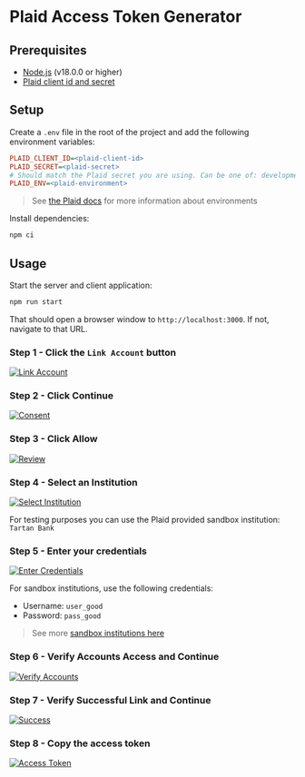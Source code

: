 # Plaid Access Token Generator

## Prerequisites

- [Node.js](https://nodejs.org/en/download/) (v18.0.0 or higher)
- [Plaid client id and secret](https://dashboard.plaid.com/team/keys)

## Setup

Create a `.env` file in the root of the project and add the following environment variables:

```ini
PLAID_CLIENT_ID=<plaid-client-id>
PLAID_SECRET=<plaid-secret>
# Should match the Plaid secret you are using. Can be one of: development, sandbox, or production. Defaults to sandbox.
PLAID_ENV=<plaid-environment>
```

> See [the Plaid docs](https://plaid.com/docs/api/#api-host) for more information about environments

Install dependencies:

```bash
npm ci
```

## Usage

Start the server and client application:

```bash
npm run start
```

That should open a browser window to `http://localhost:3000`. If not, navigate to that URL.

### Step 1 - Click the `Link Account` button

[![Link Account](./images/link-account.png)](./images/link-account.png)

### Step 2 - Click Continue

[![Consent](./images/consent.png)](./images/consent.png)

### Step 3 - Click Allow

[![Review](./images/review.png)](./images/review.png)

### Step 4 - Select an Institution

[![Select Institution](./images/select-institution.png)](./images/select-institution.png)

For testing purposes you can use the Plaid provided sandbox institution: `Tartan Bank`

### Step 5 - Enter your credentials

[![Enter Credentials](./images/enter-credentials.png)](./images/enter-credentials.png)

For sandbox institutions, use the following credentials:

- Username: `user_good`
- Password: `pass_good`

> See more [sandbox institutions here](https://plaid.com/docs/sandbox/institutions/)

### Step 6 - Verify Accounts Access and Continue

[![Verify Accounts](./images/verify-accounts.png)](./images/verify-accounts.png)

### Step 7 - Verify Successful Link and Continue

[![Success](./images/success.png)](./images/success.png)

### Step 8 - Copy the access token

[![Access Token](./images/access-token.png)](./images/access-token.png)
